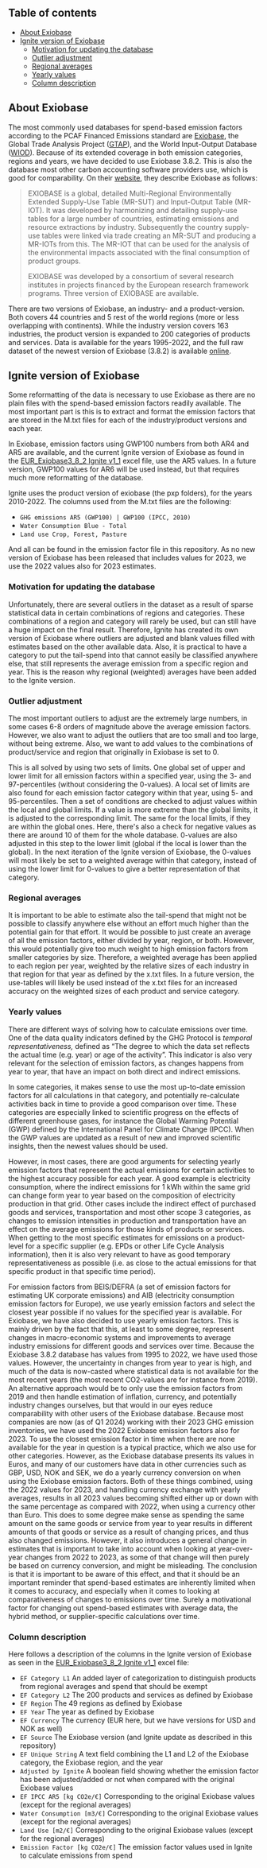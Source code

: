 ## Table of contents

- [About Exiobase](#about-exiobase)
- [Ignite version of Exiobase](#ignite-version-of-exiobase)
  - [Motivation for updating the database](#motivation-for-updating-the-database)
  - [Outlier adjustment](#outlier-adjustment)
  - [Regional averages](#regional-averages)
  - [Yearly values](#yearly-values)
  - [Column description](#column-description)

## About Exiobase

The most commonly used databases for spend-based emission factors according to the PCAF Financed Emissions standard are [Exiobase](https://www.exiobase.eu/), the Global Trade Analysis Project ([GTAP](https://www.gtap.agecon.purdue.edu)), and the World Input-Output Database ([WIOD](http://www.wiod.org)). Because of its extended coverage in both emission categories, regions and years, we have decided to use Exiobase 3.8.2. This is also the database most other carbon accounting software providers use, which is good for comparability. On their [website](https://www.exiobase.eu/index.php/about-exiobase), they describe Exiobase as follows:

> EXIOBASE is a global, detailed Multi-Regional Environmentally Extended Supply-Use Table (MR-SUT) and Input-Output Table (MR-IOT). It was developed by harmonizing and detailing supply-use tables for a large number of countries, estimating emissions and resource extractions by industry. Subsequently the country supply-use tables were linked via trade creating an MR-SUT and producing a MR-IOTs from this. The MR-IOT that can be used for the analysis of the environmental impacts associated with the final consumption of product groups.
>
> EXIOBASE was developed by a consortium of several research institutes in projects financed by the European research framework programs. Three version of EXIOBASE are available.

There are two versions of Exiobase, an industry- and a product-version. Both covers 44 countries and 5 rest of the world regions (more or less overlapping with continents). While the industry version covers 163 industries, the product version is expanded to 200 categories of products and services. Data is available for the years 1995-2022, and the full raw dataset of the newest version of Exiobase (3.8.2) is available [online](https://zenodo.org/record/5589597#.Ymfh8NNBweZ).

## Ignite version of Exiobase

Some reformatting of the data is necessary to use Exiobase as there are no plain files with the spend-based emission factors readily available. The most important part is this is to extract and format the emission factors that are stored in the M.txt files for each of the industry/product versions and each year.

In Exiobase, emission factors using GWP100 numbers from both AR4 and AR5 are available, and the current Ignite version of Exiobase as found in the [EUR_Exiobase3_8_2 Ignite v1_1](https://github.com/ignite-analytics/carbon-accounting/blob/main/emission-factors/exiobase/EUR_Exiobase3_8_2-Ignite1_1-Products_2010-2022.xlsx) excel file, use the AR5 values. In a future version, GWP100 values for AR6 will be used instead, but that requires much more reformatting of the database.

Ignite uses the product version of exiobase (the pxp folders), for the years 2010-2022. The columns used from the M.txt files are the following:

- `GHG emissions AR5 (GWP100) | GWP100 (IPCC, 2010)`
- `Water Consumption Blue - Total`
- `Land use Crop, Forest, Pasture`

And all can be found in the emission factor file in this repository. As no new version of Exiobase has been released that includes values for 2023, we use the 2022 values also for 2023 estimates.

### Motivation for updating the database

Unfortunately, there are several outliers in the dataset as a result of sparse statistical data in certain combinations of regions and categories. These combinations of a region and category will rarely be used, but can still have a huge impact on the final result. Therefore, Ignite has created its own version of Exiobase where outliers are adjusted and blank values filled with estimates based on the other available data. Also, it is practical to have a category to put the tail-spend into that cannot easily be classified anywhere else, that still represents the average emission from a specific region and year. This is the reason why regional (weighted) averages have been added to the Ignite version.

### Outlier adjustment

The most important outliers to adjust are the extremely large numbers, in some cases 6-8 orders of magnitude above the average emission factors. However, we also want to adjust the outliers that are too small and too large, without being extreme. Also, we want to add values to the combinations of product/service and region that originally in Exiobase is set to 0.

This is all solved by using two sets of limits. One global set of upper and lower limit for all emission factors within a specified year, using the 3- and 97-percentiles (without considering the 0-values). A local set of limits are also found for each emission factor category within that year, using 5- and 95-percentiles. Then a set of conditions are checked to adjust values within the local and global limits. If a value is more extreme than the global limits, it is adjusted to the corresponding limit. The same for the local limits, if they are within the global ones. Here, there's also a check for negative values as there are around 10 of them for the whole database. 0-values are also adjusted in this step to the lower limit (global if the local is lower than the global). In the next iteration of the Ignite version of Exiobase, the 0-values will most likely be set to a weighted average within that category, instead of using the lower limit for 0-values to give a better representation of that category.

### Regional averages

It is important to be able to estimate also the tail-spend that might not be possible to classify anywhere else without an effort much higher than the potential gain for that effort. It would be possible to just create an average of all the emission factors, either divided by year, region, or both. However, this would potentially give too much weight to high emission factors from smaller categories by size. Therefore, a weighted average has been applied to each region per year, weighted by the relative sizes of each industry in that region for that year as defined by the x.txt files. In a future version, the use-tables will likely be used instead of the x.txt files for an increased accuracy on the weighted sizes of each product and service category.

### Yearly values

There are different ways of solving how to calculate emissions over time. One of the data quality indicators defined by the GHG Protocol is _temporal representativeness,_ defined as “The degree to which the data set reflects the actual time (e.g. year) or age of the activity”. This indicator is also very relevant for the selection of emission factors, as changes happens from year to year, that have an impact on both direct and indirect emissions.

In some categories, it makes sense to use the most up-to-date emission factors for all calculations in that category, and potentially re-calculate activities back in time to provide a good comparison over time. These categories are especially linked to scientific progress on the effects of different greenhouse gases, for instance the Global Warming Potential (GWP) defined by the International Panel for Climate Change (IPCC). When the GWP values are updated as a result of new and improved scientific insights, then the newest values should be used.

However, in most cases, there are good arguments for selecting yearly emission factors that represent the actual emissions for certain activities to the highest accuracy possible for each year. A good example is electricity consumption, where the indirect emissions for 1 kWh within the same grid can change form year to year based on the composition of electricity production in that grid. Other cases include the indirect effect of purchased goods and services, transportation and most other scope 3 categories, as changes to emission intensities in production and transportation have an effect on the average emissions for those kinds of products or services. When getting to the most specific estimates for emissions on a product-level for a specific supplier (e.g. EPDs or other Life Cycle Analysis information), then it is also very relevant to have as good temporary representativeness as possible (i.e. as close to the actual emissions for that specific product in that specific time period).

For emission factors from BEIS/DEFRA (a set of emission factors for estimating UK corporate emissions) and AIB (electricity consumption emission factors for Europe), we use yearly emission factors and select the closest year possible if no values for the specified year is available. For Exiobase, we have also decided to use yearly emission factors. This is mainly driven by the fact that this, at least to some degree, represent changes in macro-economic systems and improvements to average industry emissions for different goods and services over time. Because the Exiobase 3.8.2 database has values from 1995 to 2022, we have used those values. However, the uncertainty in changes from year to year is high, and much of the data is now-casted where statistical data is not available for the most recent years (the most recent CO2-values are for instance from 2019). An alternative approach would be to only use the emission factors from 2019 and then handle estimation of inflation, currency, and potentially industry changes ourselves, but that would in our eyes reduce comparability with other users of the Exiobase database. Because most companies are now (as of Q1 2024) working with their 2023 GHG emission inventories, we have used the 2022 Exiobase emission factors also for 2023. To use the closest emission factor in time when there are none available for the year in question is a typical practice, which we also use for other categories. However, as the Exiobase database presents its values in Euros, and many of our customers have data in other currencies such as GBP, USD, NOK and SEK, we do a yearly currency conversion on when using the Exiobase emission factors. Both of these things combined, using the 2022 values for 2023, and handling currency exchange with yearly averages, results in all 2023 values becoming shifted either up or down with the same percentage as compared with 2022, when using a currency other than Euro. This does to some degree make sense as spending the same amount on the same goods or service from year to year results in different amounts of that goods or service as a result of changing prices, and thus also changed emissions. However, it also introduces a general change in estimates that is important to take into account when looking at year-over-year changes from 2022 to 2023, as some of that change will then purely be based on currency conversion, and might be misleading. The conclusion is that it is important to be aware of this effect, and that it should be an important reminder that spend-based estimates are inherently limited when it comes to accuracy, and especially when it comes to looking at comparativeness of changes to emissions over time. Surely a motivational factor for changing out spend-based estimates with average data, the hybrid method, or supplier-specific calculations over time.

### Column description

Here follows a description of the columns in the Ignite version of Exiobase as seen in the [EUR_Exiobase3_8_2 Ignite v1_1](EUR_Exiobase3_8_2-Ignite1_1-Products_2010-2022.xlsx) excel file:

- `EF Category L1` An added layer of categorization to distinguish products from regional averages and spend that should be exempt
- `EF Category L2` The 200 products and services as defined by Exiobase
- `EF Region` The 49 regions as defined by Exiobase
- `EF Year` The year as defined by Exiobase
- `EF Currency` The currency (EUR here, but we have versions for USD and NOK as well)
- `EF Source` The Exiobase version (and Ignite update as described in this repository)
- `EF Unique String` A text field combining the L1 and L2 of the Exiobase category, the Exiobase region, and the year
- `Adjusted by Ignite` A boolean field showing whether the emission factor has been adjusted/added or not when compared with the original Exiobase values
- `EF IPCC AR5 [kg CO2e/€]` Corresponding to the original Exiobase values (except for the regional averages)
- `Water Consumption [m3/€]` Corresponding to the original Exiobase values (except for the regional averages)
- `Land Use [m2/€]` Corresponding to the original Exiobase values (except for the regional averages)
- `Emission Factor [kg CO2e/€]` The emission factor values used in Ignite to calculate emissions from spend
